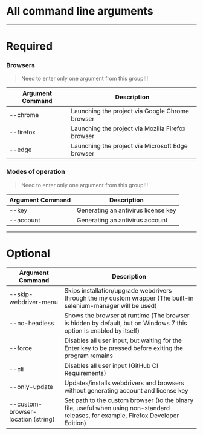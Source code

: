 # All command line arguments
------------------------------------------------------------------------------------------------------------------------------------

# Required
### Browsers
> Need to enter only one argument from this group!!!

| Argument Command      |                                           Description                                                      |
| --------------------- | ---------------------------------------------------------------------------------------------------------- |
| --chrome              | Launching the project via Google Chrome browser                                                            |
| --firefox             | Launching the project via Mozilla Firefox browser                                                          |
| --edge                | Launching the project via Microsoft Edge browser                                                           |
### Modes of operation
> Need to enter only one argument from this group!!!

| Argument Command      |                                           Description                                                      |
| --------------------- | ---------------------------------------------------------------------------------------------------------- |
| --key                 | Generating an antivirus license key                                                                        |
| --account             | Generating an antivirus account                                                                            |

--------------------------------------------------------------------------------------------------------------------------------------

# Optional
|          Argument Command          |                                                             Description                                                              |
| ---------------------------------- | ------------------------------------------------------------------------------------------------------------------------------------ |
| --skip-webdriver-menu              | Skips installation/upgrade webdrivers through the my custom wrapper (The built-in selenium-manager will be used)                     |
| --no-headless                      | Shows the browser at runtime (The browser is hidden by default, but on Windows 7 this option is enabled by itself)                   |
| --force                            | Disables all user input, but waiting for the Enter key to be pressed before exiting the program remains                              |
| --cli                              | Disables all user input (GitHub CI Requirements)                                                                                     |
| --only-update                      | Updates/installs webdrivers and browsers without generating account and license key                                                 |
| --custom-browser-location {string} | Set path to the custom browser (to the binary file, useful when using non-standard releases, for example, Firefox Developer Edition) |